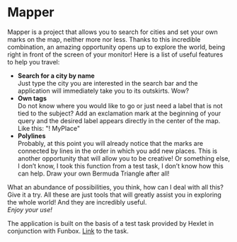 # Mapper

 Mapper is a project that allows you to search for cities and set your own marks on the map, neither more nor less. Thanks to this incredible combination, an amazing opportunity opens up to explore the world, being right in front of the screen of your monitor!
Here is a list of useful features to help you travel:
- **Search for a city by name**  
 Just type the city you are interested in the search bar and the application will immediately take you to its outskirts. Wow?
- **Own tags**  
 Do not know where you would like to go or just need a label that is not tied to the subject? Add an exclamation mark at the beginning of your query and the desired label appears directly in the center of the map. Like this: "! MyPlace"
- **Polylines**  
 Probably, at this point you will already notice that the marks are connected by lines in the order in which you add new places. This is another opportunity that will allow you to be creative! Or something else, I don’t know, I took this function from a test task, I don’t know how this can help. Draw your own Bermuda Triangle after all!
<!-- - **Swap**  
 Have you noticed that your list of cities is not in the proper sequence for you and don’t know how to get out of this situation without deleting existing cities? Do not worry, because it was for such cases that the ability to sort the list on the spot was introduced! Just drag your favorite city to another position in the list of cities and voila.  -->

 What an abundance of possibilities, you think, how can I deal with all this? Give it a try. All these are just tools that will greatly assist you in exploring the whole world! And they are incredibly useful.  
 *Enjoy your use!*

 The application is built on the basis of a test task provided by Hexlet in conjunction with Funbox. [Link](https://dl.funbox.ru/qt-js.pdf) to the task. 

